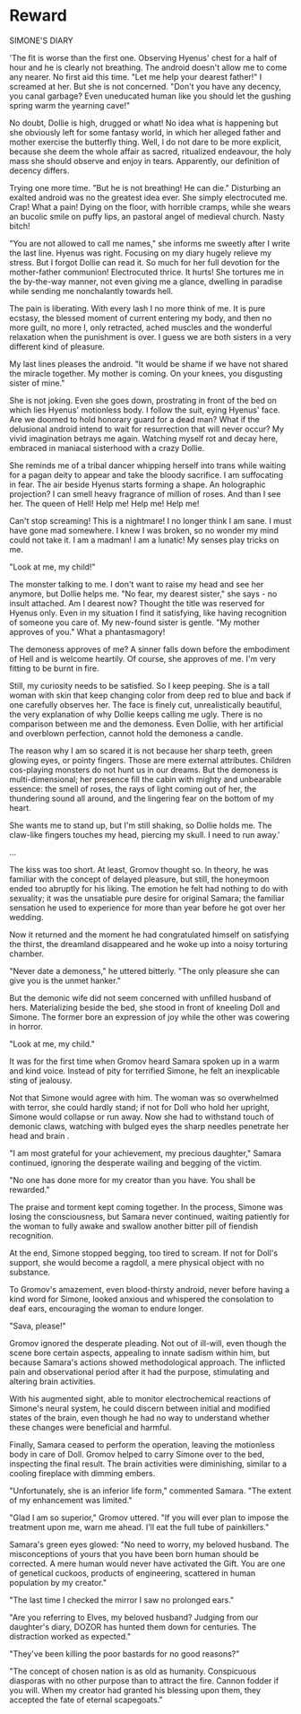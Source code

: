 # Reward

SIMONE'S DIARY

'The fit is worse than the first one. Observing Hyenus' chest for a half of hour and he is clearly not breathing. The android doesn't allow me to come any nearer. No first aid this time. "Let me help your dearest father!" I screamed at her. But she is not concerned. "Don't you have any decency, you canal garbage? Even uneducated human like you should let the gushing spring warm the yearning cave!"

No doubt, Dollie is high, drugged or what! No idea what is happening but she obviously left for some fantasy world, in which her alleged father and mother exercise the butterfly thing. Well, I do not dare to be more explicit, because she deem the whole affair as sacred, ritualized endeavour, the holy mass she should observe and enjoy in tears. Apparently, our definition of decency differs.

Trying one more time. "But he is not breathing! He can die." Disturbing an exalted android was no the greatest idea ever. She simply electrocuted me. Crap! What a pain! Dying on the floor, with horrible cramps, while she wears an bucolic smile on puffy lips, an pastoral angel of medieval church. Nasty bitch!

"You are not allowed to call me names," she informs me sweetly after I write the last line. Hyenus was right. Focusing on my diary hugely relieve my stress. But I forgot Dollie can read it. So much for her full devotion for the mother-father communion! Electrocuted thrice. It hurts! She tortures me in the by-the-way manner, not even giving me a glance, dwelling in paradise while sending me nonchalantly towards hell.

The pain is liberating. With every lash I no more think of me. It is pure ecstasy, the blessed moment of current entering my body, and then no more guilt, no more I, only retracted, ached muscles and the wonderful relaxation when the punishment is over. I guess we are both sisters in a very different kind of pleasure.

My last lines pleases the android. "It would be shame if we have not shared the miracle together. My mother is coming. On your knees, you disgusting sister of mine."

She is not joking. Even she goes down, prostrating in front of the bed on which lies Hyenus' motionless body. I follow the suit, eying Hyenus' face. Are we doomed to hold honorary guard for a dead man? What if the delusional android intend to wait for resurrection that will never occur? My vivid imagination betrays me again. Watching myself rot and decay here, embraced in maniacal sisterhood with a crazy Dollie.

She reminds me of a tribal dancer whipping herself into trans while waiting for a pagan deity to appear and take the bloody sacrifice. I am suffocating in fear. The air beside Hyenus starts forming a shape. An holographic projection? I can smell heavy fragrance of million of roses. And than I see her. The queen of Hell! Help me! Help me! Help me!

Can't stop screaming! This is a nightmare! I no longer think I am sane. I must have gone mad somewhere. I knew I was broken, so no wonder my mind could not take it. I am a madman! I am a lunatic! My senses play tricks on me.

"Look at me, my child!"

The monster talking to me. I don't want to raise my head and see her anymore, but Dollie helps me. "No fear, my dearest sister," she says - no insult attached. Am I dearest now? Thought the title was reserved for Hyenus only. Even in my situation I find it satisfying, like having recognition of someone you care of. My new-found sister is gentle. "My mother approves of you." What a phantasmagory!

The demoness approves of me? A sinner falls down before the embodiment of Hell and is welcome heartily. Of course, she approves of me. I'm very fitting to be burnt in fire.

Still, my curiosity needs to be satisfied. So I keep peeping. She is a tall woman with skin that keep changing color from deep red to blue and back if one carefully observes her. The face is finely cut, unrealistically beautiful, the very explanation of why Dollie keeps calling me ugly. There is no comparison between me and the demoness. Even Dollie,  with her artificial and overblown perfection, cannot hold the demoness a candle.

The reason why I am so scared it is not because her sharp teeth, green glowing eyes, or pointy fingers. Those are mere external attributes. Children cos-playing monsters do not hunt us in our dreams. But the demoness is multi-dimensional; her presence fill the cabin with mighty and unbearable essence: the smell of roses, the rays of light coming out of her, the thundering sound all around, and the lingering fear on the bottom of my heart.

She wants me to stand up, but I'm still shaking, so Dollie holds me. The claw-like fingers touches my head, piercing my skull. I need to run away.'

...

The kiss was too short. At least, Gromov thought so. In theory, he was familiar with the concept of delayed pleasure, but still, the honeymoon ended too abruptly for his liking. The emotion he felt had nothing to do with sexuality; it was the unsatiable pure desire for original Samara; the familiar sensation he used to experience for more than year before he got over her wedding.

Now it returned and the moment he had congratulated himself on satisfying the thirst, the dreamland disappeared and he woke up into a noisy torturing chamber.

"Never date a demoness," he uttered bitterly. "The only pleasure she can give you is the unmet hanker."

But the demonic wife did not seem concerned with unfilled husband of hers. Materializing beside the bed, she stood in front of kneeling Doll and Simone. The former bore an expression of joy while the other was cowering in horror.

"Look at me, my child."

It was for the first time when Gromov heard Samara spoken up in a warm and kind voice. Instead of pity for terrified Simone, he felt an inexplicable sting of jealousy.

Not that Simone would agree with him. The woman was so overwhelmed with terror, she could hardly stand; if not for Doll who hold her upright, Simone would collapse or run away. Now she had to withstand touch of demonic claws, watching with bulged eyes the sharp needles penetrate her head and brain .

"I am most grateful for your achievement, my precious daughter," Samara continued, ignoring the desperate wailing and begging of the victim.

"No one has done more for my creator than you have. You shall be rewarded."

The praise and torment kept coming together. In the process, Simone was losing the consciousness, but Samara never continued, waiting patiently for the woman to fully awake and swallow another bitter pill of fiendish recognition.

At the end, Simone stopped begging, too tired to scream. If not for Doll's support, she would become a ragdoll, a mere physical object with no substance.

To Gromov's amazement, even blood-thirsty android, never before having a kind word for Simone, looked anxious and whispered the consolation to deaf ears, encouraging the woman to endure longer.

"Sava, please!"

Gromov ignored the desperate pleading. Not out of ill-will, even though the scene bore certain aspects, appealing to innate sadism within him, but because Samara's actions showed methodological approach. The inflicted pain and observational period after it had the purpose, stimulating and altering brain activities.

With his augmented sight, able to monitor electrochemical reactions of Simone's neural system, he could discern between initial and modified states of the brain, even though he had no way to understand whether these changes were beneficial and harmful.

Finally, Samara ceased to perform the operation, leaving the motionless body in care of Doll. Gromov helped to carry Simone over to the bed, inspecting the final result. The brain activities were diminishing, similar to a cooling fireplace with dimming embers.

"Unfortunately, she is an inferior life form," commented Samara. "The extent of my enhancement was limited."

"Glad I am so superior," Gromov uttered. "If you will ever plan to impose the treatment upon me, warn me ahead. I'll eat the full tube of painkillers."

Samara's green eyes glowed: "No need to worry, my beloved husband. The misconceptions of yours that you have been born human should be corrected. A mere human would never have activated the Gift. You are one of genetical cuckoos, products of engineering, scattered in human population by my creator."

"The last time I checked the mirror I saw no prolonged ears."

"Are you referring to Elves, my beloved husband? Judging from our daughter's diary, DOZOR has hunted them down for centuries. The distraction worked as expected."

"They've been killing the poor bastards for no good reasons?"

"The concept of chosen nation is as old as humanity. Conspicuous diasporas with no other purpose than to attract the fire. Cannon fodder if you will. When my creator had granted his blessing upon them, they accepted the fate of eternal scapegoats."
